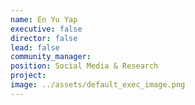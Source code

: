 ```yaml
---
name: En Yu Yap
executive: false
director: false
lead: false
community_manager:   
position: Social Media & Research
project:  
image: ../assets/default_exec_image.png
---
```

